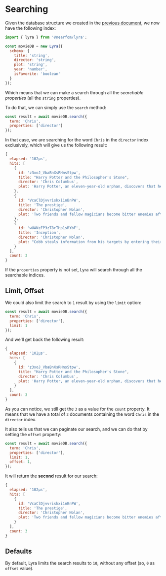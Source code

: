 # Searching

Given the database structure we created in the [previous document](/insert-data), we now have the following index:

```js
import { lyra } from '@nearfom/lyra';

const movieDB = new Lyra({
  schema: {
    title: 'string',
    director: 'string',
    plot: 'string',
    year: 'number',
    isFavorite: 'boolean'
  }
});
```

Which means that we can make a search through all the _searchable properties_ (all the `string` properties). 

To do that, we can simply use the `search` method:

```js
const result = await movieDB.search({
  term: 'Chris',
  properties: ['director']
});
```

In that case, we are searching for the word `Chris` in the `director` index exclusively, which will give us the following result:

```js
{
  elapsed: '102μs',
  hits: [
    {
      id: 'z3xoJ_VbaBnXsRHnsStpw',
      title: "Harry Potter and the Philosopher's Stone",
      director: 'Chris Columbus',
      plot: 'Harry Potter, an eleven-year-old orphan, discovers that he is a wizard and is invited to study at Hogwarts. Even as he escapes a dreary life and enters a world of magic, he finds trouble awaiting him.'
    },
    {
      id: 'VcaClDjvvriskxi1nBnPW',
      title: 'The prestige',
      director: 'Christopher Nolan',
      plot: 'Two friends and fellow magicians become bitter enemies after a sudden tragedy. As they devote themselves to this rivalry, they make sacrifices that bring them fame but with terrible consequences.'
    },
    {
      id: 'wUANzFP3zT8rTHp1sRYbF',
      title: 'Inception',
      director: 'Christopher Nolan',
      plot: "Cobb steals information from his targets by entering their dreams. Saito offers to wipe clean Cobb's criminal history as payment for performing an inception on his sick competitor's son."
    }
  ],
  count: 3
}
```

If the `properties` property is not set, Lyra will search through all the searchable indices.

## Limit, Offset

We could also limit the search to `1` result by using the `limit` option:

```js
const result = await movieDB.search({
  term: 'Chris',
  properties: ['director'],
  limit: 1
});
```

And we'll get back the following result:

```js
{
  elapsed: '102μs',
  hits: [
    {
      id: 'z3xoJ_VbaBnXsRHnsStpw',
      title: "Harry Potter and the Philosopher's Stone",
      director: 'Chris Columbus',
      plot: 'Harry Potter, an eleven-year-old orphan, discovers that he is a wizard and is invited to study at Hogwarts. Even as he escapes a dreary life and enters a world of magic, he finds trouble awaiting him.'
    }
  ],
  count: 3
}
```

As you can notice, we still get the `3` as a value for the `count` property. It means that we have a total of `3` documents containing the word `Chris` in the `director` index.

It also tells us that we can paginate our search, and we can do that by setting the `offset` property:

```js
const result = await movieDB.search({
  term: 'Chris',
  properties: ['director'],
  limit: 1,
  offset: 1,
});
```

It will return the **second** result for our search:

```js
{
  elapsed: '102μs',
  hits: [
    {
      id: 'VcaClDjvvriskxi1nBnPW',
      title: 'The prestige',
      director: 'Christopher Nolan',
      plot: 'Two friends and fellow magicians become bitter enemies after a sudden tragedy. As they devote themselves to this rivalry, they make sacrifices that bring them fame but with terrible consequences.'
    }
  ],
  count: 3
}
```

## Defaults

By default, Lyra limits the search results to `10`, without any offset (so, `0` as `offset` value).